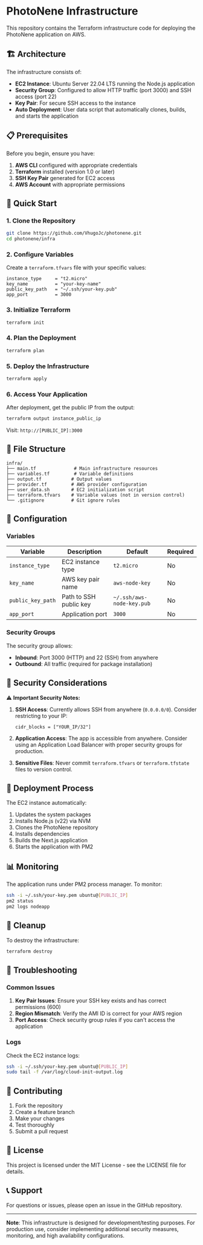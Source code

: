 # PhotoNene Infrastructure

This repository contains the Terraform infrastructure code for deploying the PhotoNene application on AWS.

## 🏗️ Architecture

The infrastructure consists of:

- **EC2 Instance**: Ubuntu Server 22.04 LTS running the Node.js application
- **Security Group**: Configured to allow HTTP traffic (port 3000) and SSH access (port 22)
- **Key Pair**: For secure SSH access to the instance
- **Auto Deployment**: User data script that automatically clones, builds, and starts the application

## 📋 Prerequisites

Before you begin, ensure you have:

1. **AWS CLI** configured with appropriate credentials
2. **Terraform** installed (version 1.0 or later)
3. **SSH Key Pair** generated for EC2 access
4. **AWS Account** with appropriate permissions

## 🚀 Quick Start

### 1. Clone the Repository

```bash
git clone https://github.com/VhugoJc/photonene.git
cd photonene/infra
```

### 2. Configure Variables

Create a `terraform.tfvars` file with your specific values:

```hcl
instance_type     = "t2.micro"
key_name          = "your-key-name"
public_key_path   = "~/.ssh/your-key.pub"
app_port          = 3000
```

### 3. Initialize Terraform

```bash
terraform init
```

### 4. Plan the Deployment

```bash
terraform plan
```

### 5. Deploy the Infrastructure

```bash
terraform apply
```

### 6. Access Your Application

After deployment, get the public IP from the output:

```bash
terraform output instance_public_ip
```

Visit: `http://[PUBLIC_IP]:3000`

## 📁 File Structure

```
infra/
├── main.tf              # Main infrastructure resources
├── variables.tf         # Variable definitions
├── output.tf           # Output values
├── provider.tf         # AWS provider configuration
├── user_data.sh        # EC2 initialization script
├── terraform.tfvars    # Variable values (not in version control)
└── .gitignore          # Git ignore rules
```

## 🔧 Configuration

### Variables

| Variable | Description | Default | Required |
|----------|-------------|---------|----------|
| `instance_type` | EC2 instance type | `t2.micro` | No |
| `key_name` | AWS key pair name | `aws-node-key` | No |
| `public_key_path` | Path to SSH public key | `~/.ssh/aws-node-key.pub` | No |
| `app_port` | Application port | `3000` | No |

### Security Groups

The security group allows:
- **Inbound**: Port 3000 (HTTP) and 22 (SSH) from anywhere
- **Outbound**: All traffic (required for package installation)

## 🔐 Security Considerations

⚠️ **Important Security Notes:**

1. **SSH Access**: Currently allows SSH from anywhere (`0.0.0.0/0`). Consider restricting to your IP:
   ```hcl
   cidr_blocks = ["YOUR_IP/32"]
   ```

2. **Application Access**: The app is accessible from anywhere. Consider using an Application Load Balancer with proper security groups for production.

3. **Sensitive Files**: Never commit `terraform.tfvars` or `terraform.tfstate` files to version control.

## 🚀 Deployment Process

The EC2 instance automatically:

1. Updates the system packages
2. Installs Node.js (v22) via NVM
3. Clones the PhotoNene repository
4. Installs dependencies
5. Builds the Next.js application
6. Starts the application with PM2

## 📊 Monitoring

The application runs under PM2 process manager. To monitor:

```bash
ssh -i ~/.ssh/your-key.pem ubuntu@[PUBLIC_IP]
pm2 status
pm2 logs nodeapp
```

## 🧹 Cleanup

To destroy the infrastructure:

```bash
terraform destroy
```

## 🔧 Troubleshooting

### Common Issues

1. **Key Pair Issues**: Ensure your SSH key exists and has correct permissions (600)
2. **Region Mismatch**: Verify the AMI ID is correct for your AWS region
3. **Port Access**: Check security group rules if you can't access the application

### Logs

Check the EC2 instance logs:
```bash
ssh -i ~/.ssh/your-key.pem ubuntu@[PUBLIC_IP]
sudo tail -f /var/log/cloud-init-output.log
```

## 🤝 Contributing

1. Fork the repository
2. Create a feature branch
3. Make your changes
4. Test thoroughly
5. Submit a pull request

## 📝 License

This project is licensed under the MIT License - see the LICENSE file for details.

## 📞 Support

For questions or issues, please open an issue in the GitHub repository.

---

**Note**: This infrastructure is designed for development/testing purposes. For production use, consider implementing additional security measures, monitoring, and high availability configurations.
